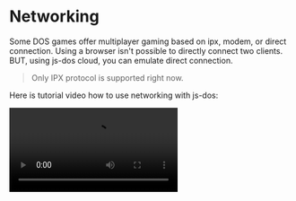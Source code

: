# Networking

Some DOS games offer multiplayer gaming based on ipx, modem, or direct connection.
Using a browser isn't possible to directly connect two clients. BUT, using js-dos cloud, 
you can emulate direct connection.

> Only IPX protocol is supported right now.

Here is tutorial video how to use networking with js-dos:

<video src="https://www.youtube.com/watch?v=YH22lZ1EUjM"/>

By default, users able to enjoy these games using the Netherlands server, which is provided by js-dos. 

> You need to enable networking features in player using [options](Player-API.md#options)

## Deploy own ipx backend

As said js-dos provide Netherlands server for free, but it works well only for Europe region. To improve player 
experience you can deploy own instance of ipx backend.

> If your deployment is permanent and well maintained, then please let us know, we will add it to
> js-dos player defaults
> 
{style="note"}

### The Server

The server code is licensed under GPL2 and you can find it [here](https://github.com/caiiiycuk/dosbox-ipx-server).
This server works as relay it connects multiple js-dos clients together. You need to deploy it on some public available
server.

1. Download the server [binary](https://github.com/caiiiycuk/dosbox-ipx-server/releases/)
2. Run it as follows:

   ```
   ./server -c cert.pem -k privkey.pem
   ```
   
   | Argument        | Description              |
   |-----------------|--------------------------|
   | ./server        | server binary            |
   | -c cert.pem     | path to SSL certificate  |
   | -k privekey.pem | path to private key file |

### Configuring js-dos player

When server is started you can use it with js-dos player. 
For example, if your server is available on host `myipx.com`, js-dos configuration will be:

```javascript
    const params = new URLSearchParams(location.search);
// ...
    Dos(el, {
          server: params.get("server"),
          room: params.get("room"),
          ipx: [{
              name: "myipx",
              host: "wss://myipx.com",
            }, {
              name: "dos.zone",
              host: "wss://netherlands.dos.zone",
            }
          ],
    });
```

The first element in ipx array will be used as default ipx server.